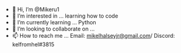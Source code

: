 - 👋 Hi, I’m @Mikeru1
- 👀 I’m interested in ... learning how to code
- 🌱 I’m currently learning ... Python
- 💞️ I’m looking to collaborate on ...
- 📫 How to reach me ... Email: mikelhalseyjr@gmail.com/ Discord: kelfromhel#3815

<!---
Mikeru1/Mikeru1 is a ✨ special ✨ repository because its `README.md` (this file) appears on your GitHub profile.
You can click the Preview link to take a look at your changes.
--->
